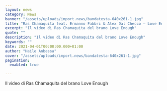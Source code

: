```yaml
---
layout: news
category: News
banner: "/assets/uploads/import.news/bandatesta-640x261-1.jpg"
title: "Ras Chamaquita feat. Ermanno Fabbri & Alex Dal Checco – Love Enough"
excerpt: "Il video di Ras Chamaquita del brano Love Enough"
quote: ""
description: "Il video di Ras Chamaquita del brano Love Enough"
keywords: ""
date: 2021-04-01T00:00:00.000+01:00
author: "Haile Anbessa"
cover: "/assets/uploads/import.news/bandatesta-640x261-1.jpg"
pagination:
  enabled: true

---
```


Il video di Ras Chamaquita del brano Love Enough